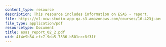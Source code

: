 ```yaml
---
content_type: resource
description: This resource includes information on ESAS - report.
file: https://ol-ocw-studio-app-qa.s3.amazonaws.com/courses/16-423j-aerospace-biomedical-and-life-support-engineering-spring-2006/4f4e9b34efc79da57336b501ccc8f31f_esas_report_02_2.pdf
file_type: application/pdf
resourcetype: Document
title: esas_report_02_2.pdf
uid: 4f4e9b34-efc7-9da5-7336-b501ccc8f31f
---
```

